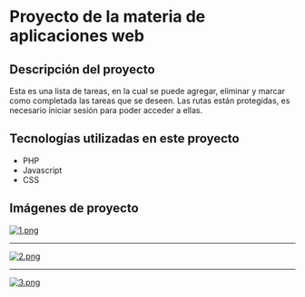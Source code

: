 # Proyecto de la materia de aplicaciones web

## Descripción del proyecto

Esta es una lista de tareas, en la cual se puede agregar, eliminar y marcar como completada las tareas que se deseen.
Las rutas están protegidas, es necesario iniciar sesión para poder acceder a ellas.

## Tecnologías utilizadas en este proyecto

-   PHP
-   Javascript
-   CSS

## Imágenes de proyecto

[![1.png](https://i.postimg.cc/6qyXBSMf/1.png)](https://postimg.cc/sGd8cndM)

---

[![2.png](https://i.postimg.cc/zf8Yy3dB/2.png)](https://postimg.cc/cv9bj1Gy)

---

[![3.png](https://i.postimg.cc/Fz22NKdh/3.png)](https://postimg.cc/Lg3yV23W)
